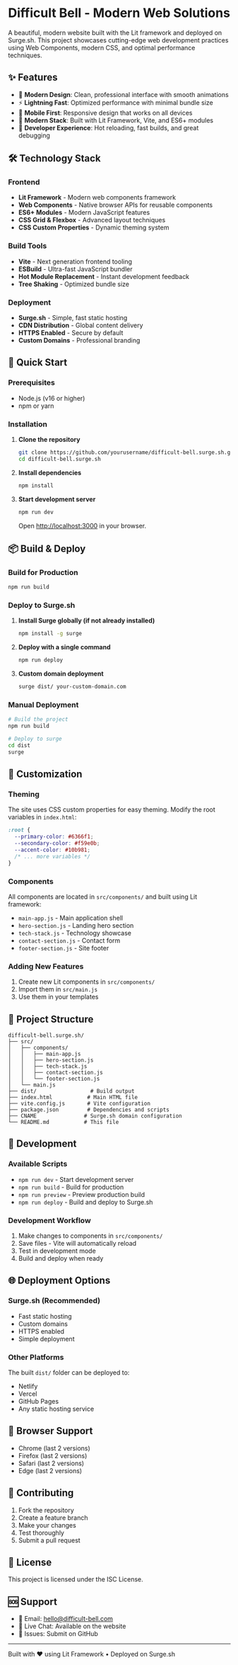 # Difficult Bell - Modern Web Solutions

A beautiful, modern website built with the Lit framework and deployed on Surge.sh. This project showcases cutting-edge web development practices using Web Components, modern CSS, and optimal performance techniques.

## ✨ Features

- 🎨 **Modern Design**: Clean, professional interface with smooth animations
- ⚡ **Lightning Fast**: Optimized performance with minimal bundle size
- 📱 **Mobile First**: Responsive design that works on all devices
- 🚀 **Modern Stack**: Built with Lit Framework, Vite, and ES6+ modules
- 🔧 **Developer Experience**: Hot reloading, fast builds, and great debugging

## 🛠️ Technology Stack

### Frontend
- **Lit Framework** - Modern web components framework
- **Web Components** - Native browser APIs for reusable components
- **ES6+ Modules** - Modern JavaScript features
- **CSS Grid & Flexbox** - Advanced layout techniques
- **CSS Custom Properties** - Dynamic theming system

### Build Tools
- **Vite** - Next generation frontend tooling
- **ESBuild** - Ultra-fast JavaScript bundler
- **Hot Module Replacement** - Instant development feedback
- **Tree Shaking** - Optimized bundle size

### Deployment
- **Surge.sh** - Simple, fast static hosting
- **CDN Distribution** - Global content delivery
- **HTTPS Enabled** - Secure by default
- **Custom Domains** - Professional branding

## 🚀 Quick Start

### Prerequisites
- Node.js (v16 or higher)
- npm or yarn

### Installation

1. **Clone the repository**
   ```bash
   git clone https://github.com/yourusername/difficult-bell.surge.sh.git
   cd difficult-bell.surge.sh
   ```

2. **Install dependencies**
   ```bash
   npm install
   ```

3. **Start development server**
   ```bash
   npm run dev
   ```
   Open [http://localhost:3000](http://localhost:3000) in your browser.

## 📦 Build & Deploy

### Build for Production
```bash
npm run build
```

### Deploy to Surge.sh

1. **Install Surge globally (if not already installed)**
   ```bash
   npm install -g surge
   ```

2. **Deploy with a single command**
   ```bash
   npm run deploy
   ```

3. **Custom domain deployment**
   ```bash
   surge dist/ your-custom-domain.com
   ```

### Manual Deployment
```bash
# Build the project
npm run build

# Deploy to surge
cd dist
surge
```

## 🎨 Customization

### Theming
The site uses CSS custom properties for easy theming. Modify the root variables in `index.html`:

```css
:root {
  --primary-color: #6366f1;
  --secondary-color: #f59e0b;
  --accent-color: #10b981;
  /* ... more variables */
}
```

### Components
All components are located in `src/components/` and built using Lit framework:

- `main-app.js` - Main application shell
- `hero-section.js` - Landing hero section
- `tech-stack.js` - Technology showcase
- `contact-section.js` - Contact form
- `footer-section.js` - Site footer

### Adding New Features
1. Create new Lit components in `src/components/`
2. Import them in `src/main.js`
3. Use them in your templates

## 📁 Project Structure

```
difficult-bell.surge.sh/
├── src/
│   ├── components/
│   │   ├── main-app.js
│   │   ├── hero-section.js
│   │   ├── tech-stack.js
│   │   ├── contact-section.js
│   │   └── footer-section.js
│   └── main.js
├── dist/                 # Build output
├── index.html           # Main HTML file
├── vite.config.js       # Vite configuration
├── package.json         # Dependencies and scripts
├── CNAME               # Surge.sh domain configuration
└── README.md           # This file
```

## 🔧 Development

### Available Scripts

- `npm run dev` - Start development server
- `npm run build` - Build for production
- `npm run preview` - Preview production build
- `npm run deploy` - Build and deploy to Surge.sh

### Development Workflow

1. Make changes to components in `src/components/`
2. Save files - Vite will automatically reload
3. Test in development mode
4. Build and deploy when ready

## 🌐 Deployment Options

### Surge.sh (Recommended)
- Fast static hosting
- Custom domains
- HTTPS enabled
- Simple deployment

### Other Platforms
The built `dist/` folder can be deployed to:
- Netlify
- Vercel
- GitHub Pages
- Any static hosting service

## 📱 Browser Support

- Chrome (last 2 versions)
- Firefox (last 2 versions)
- Safari (last 2 versions)
- Edge (last 2 versions)

## 🤝 Contributing

1. Fork the repository
2. Create a feature branch
3. Make your changes
4. Test thoroughly
5. Submit a pull request

## 📄 License

This project is licensed under the ISC License.

## 🆘 Support

- 📧 Email: hello@difficult-bell.com
- 💬 Live Chat: Available on the website
- 🐛 Issues: Submit on GitHub

---

Built with ❤️ using Lit Framework • Deployed on Surge.sh
